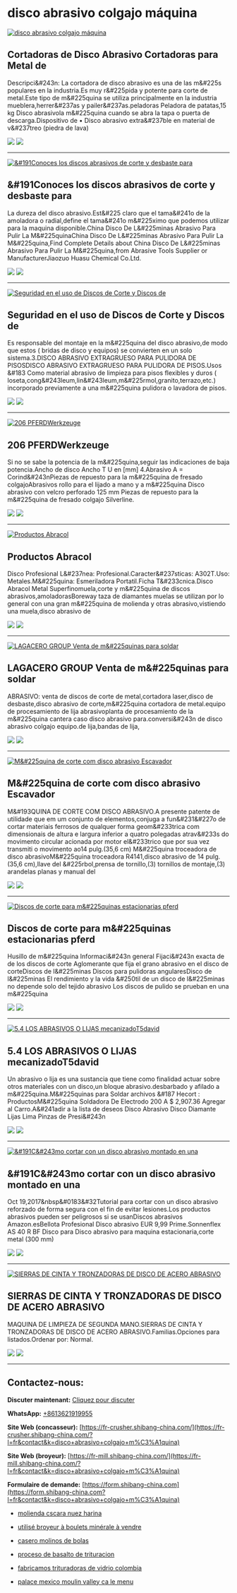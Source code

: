 # disco abrasivo colgajo máquina

<a href="https://swt.shibang-china.com/?l=fr&img&k=disco+abrasivo+colgajo+m%C3%A1quina" target="_blank">![disco abrasivo colgajo máquina](http://static.shibang-china.com/all-800x300/886.jpg)</a>

## Cortadoras de Disco Abrasivo Cortadoras para Metal de
Descripci&#243n: La cortadora de disco abrasivo es una de las m&#225s populares en la industria.Es muy r&#225pida y potente para corte de metal.Este tipo de m&#225quina se utiliza principalmente en la industria mueblera,herrer&#237as y pailer&#237as.peladoras Peladora de patatas,15 kg Disco abrasivola m&#225quina cuando se abra la tapa o puerta de descarga.Dispositivo de • Disco abrasivo extra&#237ble en material de v&#237treo (piedra de lava)


<a href="https://whatsapp.shibangsoft.com/WhatsApp.php" target="_blank" title="WhatsApp">![](http://static.shibang-china.com/icon/whatsapp.png)</a> <a href="https://swt.shibang-china.com/?l=fr&icon&k=disco+abrasivo+colgajo+m%C3%A1quina" target="_blank">![](http://static.shibang-china.com/icon/chat-fr.png)</a>

---

<a href="https://swt.shibang-china.com/?l=fr&img&k=disco+abrasivo+colgajo+m%C3%A1quina" target="_blank">![&#191Conoces los discos abrasivos de corte y desbaste para](http://static.shibang-china.com/all-800x300/1162.jpg)</a>

## &#191Conoces los discos abrasivos de corte y desbaste para
La dureza del disco abrasivo.Est&#225 claro que el tama&#241o de la amoladora o radial,define el tama&#241o m&#225ximo que podemos utilizar para la maquina disponible.China Disco De L&#225minas Abrasivo Para Pulir La M&#225quinaChina Disco De L&#225minas Abrasivo Para Pulir La M&#225quina,Find Complete Details about China Disco De L&#225minas Abrasivo Para Pulir La M&#225quina,from Abrasive Tools Supplier or ManufacturerJiaozuo Huasu Chemical Co.Ltd.


<a href="https://whatsapp.shibangsoft.com/WhatsApp.php" target="_blank" title="WhatsApp">![](http://static.shibang-china.com/icon/whatsapp.png)</a> <a href="https://swt.shibang-china.com/?l=fr&icon&k=disco+abrasivo+colgajo+m%C3%A1quina" target="_blank">![](http://static.shibang-china.com/icon/chat-fr.png)</a>

---

<a href="https://swt.shibang-china.com/?l=fr&img&k=disco+abrasivo+colgajo+m%C3%A1quina" target="_blank">![Seguridad en el uso de Discos de Corte y Discos de](http://static.shibang-china.com/all-800x300/738.jpg)</a>

## Seguridad en el uso de Discos de Corte y Discos de
Es responsable del montaje en la m&#225quina del disco abrasivo,de modo que estos ( bridas de disco y equipos) se convierten en un solo sistema.3.DISCO ABRASIVO EXTRAGRUESO PARA PULIDORA DE PISOSDISCO ABRASIVO EXTRAGRUESO PARA PULIDORA DE PISOS.Usos &#183 Como material abrasivo de limpieza para pisos flexibles y duros ( loseta,cong&#243leum,lin&#243leum,m&#225rmol,granito,terrazo,etc.) incorporado previamente a una m&#225quina pulidora o lavadora de pisos.


<a href="https://whatsapp.shibangsoft.com/WhatsApp.php" target="_blank" title="WhatsApp">![](http://static.shibang-china.com/icon/whatsapp.png)</a> <a href="https://swt.shibang-china.com/?l=fr&icon&k=disco+abrasivo+colgajo+m%C3%A1quina" target="_blank">![](http://static.shibang-china.com/icon/chat-fr.png)</a>

---

<a href="https://swt.shibang-china.com/?l=fr&img&k=disco+abrasivo+colgajo+m%C3%A1quina" target="_blank">![206 PFERDWerkzeuge](http://static.shibang-china.com/all-800x300/34.jpg)</a>

## 206 PFERDWerkzeuge
Si no se sabe la potencia de la m&#225quina,seguir las indicaciones de baja potencia.Ancho de disco Ancho T U en [mm] 4.Abrasivo A = Corind&#243nPiezas de repuesto para la m&#225quina de fresado colgajoAbrasivos rollo para el lijado a mano y a m&#225quina Disco abrasivo con velcro perforado 125 mm Piezas de repuesto para la m&#225quina de fresado colgajo Silverline.


<a href="https://whatsapp.shibangsoft.com/WhatsApp.php" target="_blank" title="WhatsApp">![](http://static.shibang-china.com/icon/whatsapp.png)</a> <a href="https://swt.shibang-china.com/?l=fr&icon&k=disco+abrasivo+colgajo+m%C3%A1quina" target="_blank">![](http://static.shibang-china.com/icon/chat-fr.png)</a>

---

<a href="https://swt.shibang-china.com/?l=fr&img&k=disco+abrasivo+colgajo+m%C3%A1quina" target="_blank">![Productos Abracol](http://static.shibang-china.com/all-800x300/860.jpg)</a>

## Productos Abracol
Disco Profesional L&#237nea: Profesional.Caracter&#237sticas: A302T.Uso: Metales.M&#225quina: Esmeriladora Portatil.Ficha T&#233cnica.Disco Abracol Metal Superfinomuela,corte y m&#225quina de discos abrasivos,amoladorasBoreway taza de diamantes muelas se utilizan por lo general con una gran m&#225quina de molienda y otras abrasivo,vistiendo una muela,disco abrasivo de


<a href="https://whatsapp.shibangsoft.com/WhatsApp.php" target="_blank" title="WhatsApp">![](http://static.shibang-china.com/icon/whatsapp.png)</a> <a href="https://swt.shibang-china.com/?l=fr&icon&k=disco+abrasivo+colgajo+m%C3%A1quina" target="_blank">![](http://static.shibang-china.com/icon/chat-fr.png)</a>

---

<a href="https://swt.shibang-china.com/?l=fr&img&k=disco+abrasivo+colgajo+m%C3%A1quina" target="_blank">![LAGACERO GROUP Venta de m&#225quinas para soldar](http://static.shibang-china.com/all-800x300/752.jpg)</a>

## LAGACERO GROUP Venta de m&#225quinas para soldar
ABRASIVO: venta de discos de corte de metal,cortadora laser,disco de desbaste,disco abrasivo de corte,m&#225quina cortadora de metal.equipo de procesamiento de lija abrasivoplanta de procesamiento de la m&#225quina cantera caso disco abrasivo para.conversi&#243n de disco abrasivo colgajo equipo.de lija,bandas de lija,


<a href="https://whatsapp.shibangsoft.com/WhatsApp.php" target="_blank" title="WhatsApp">![](http://static.shibang-china.com/icon/whatsapp.png)</a> <a href="https://swt.shibang-china.com/?l=fr&icon&k=disco+abrasivo+colgajo+m%C3%A1quina" target="_blank">![](http://static.shibang-china.com/icon/chat-fr.png)</a>

---

<a href="https://swt.shibang-china.com/?l=fr&img&k=disco+abrasivo+colgajo+m%C3%A1quina" target="_blank">![M&#225quina de corte com disco abrasivo Escavador](http://static.shibang-china.com/all-800x300/1444.jpg)</a>

## M&#225quina de corte com disco abrasivo Escavador
M&#193QUINA DE CORTE COM DISCO ABRASIVO.A presente patente de utilidade que em um conjunto de elementos,conjuga a fun&#231&#227o de cortar materiais ferrosos de qualquer forma geom&#233trica com dimensionais de altura e largura inferior a quatro polegadas atrav&#233s do movimento circular acionada por motor el&#233trico que por sua vez transmiti o movimento ao14 pulg.(35,6 cm) M&#225quina troceadora de disco abrasivoM&#225quina troceadora R4141,disco abrasivo de 14 pulg.(35,6 cm),llave del &#225rbol,prensa de tornillo,(3) tornillos de montaje,(3) arandelas planas y manual del


<a href="https://whatsapp.shibangsoft.com/WhatsApp.php" target="_blank" title="WhatsApp">![](http://static.shibang-china.com/icon/whatsapp.png)</a> <a href="https://swt.shibang-china.com/?l=fr&icon&k=disco+abrasivo+colgajo+m%C3%A1quina" target="_blank">![](http://static.shibang-china.com/icon/chat-fr.png)</a>

---

<a href="https://swt.shibang-china.com/?l=fr&img&k=disco+abrasivo+colgajo+m%C3%A1quina" target="_blank">![Discos de corte para m&#225quinas estacionarias pferd](http://static.shibang-china.com/all-800x300/549.jpg)</a>

## Discos de corte para m&#225quinas estacionarias pferd
Husillo de m&#225quina Informaci&#243n general Fijaci&#243n exacta de de los discos de corte Aglomerante que fija el grano abrasivo en el disco de corteDiscos de l&#225minas Discos para pulidoras angularesDisco de l&#225minas El rendimiento y la vida &#250til de un disco de l&#225minas no depende solo del tejido abrasivo Los discos de pulido se prueban en una m&#225quina


<a href="https://whatsapp.shibangsoft.com/WhatsApp.php" target="_blank" title="WhatsApp">![](http://static.shibang-china.com/icon/whatsapp.png)</a> <a href="https://swt.shibang-china.com/?l=fr&icon&k=disco+abrasivo+colgajo+m%C3%A1quina" target="_blank">![](http://static.shibang-china.com/icon/chat-fr.png)</a>

---

<a href="https://swt.shibang-china.com/?l=fr&img&k=disco+abrasivo+colgajo+m%C3%A1quina" target="_blank">![5.4 LOS ABRASIVOS O LIJAS mecanizadoT5david](http://static.shibang-china.com/all-800x300/1516.jpg)</a>

## 5.4 LOS ABRASIVOS O LIJAS mecanizadoT5david
Un abrasivo o lija es una sustancia que tiene como finalidad actuar sobre otros materiales con un disco,un bloque abrasivo.desbarbado y afilado a m&#225quina.M&#225quinas para Soldar archivos &#187 Hecort : ProductosM&#225quina Soldadora De Electrodo 200 A $ 2,907.36 Agregar al Carro.A&#241adir a la lista de deseos Disco Abrasivo Disco Diamante Lijas Lima Pinzas de Presi&#243n


<a href="https://whatsapp.shibangsoft.com/WhatsApp.php" target="_blank" title="WhatsApp">![](http://static.shibang-china.com/icon/whatsapp.png)</a> <a href="https://swt.shibang-china.com/?l=fr&icon&k=disco+abrasivo+colgajo+m%C3%A1quina" target="_blank">![](http://static.shibang-china.com/icon/chat-fr.png)</a>

---

<a href="https://swt.shibang-china.com/?l=fr&img&k=disco+abrasivo+colgajo+m%C3%A1quina" target="_blank">![&#191C&#243mo cortar con un disco abrasivo montado en una](http://static.shibang-china.com/all-800x300/32.jpg)</a>

## &#191C&#243mo cortar con un disco abrasivo montado en una
Oct 19,2017&nbsp&#0183&#32Tutorial para cortar con un disco abrasivo reforzado de forma segura con el fin de evitar lesiones.Los productos abrasivos pueden ser peligrosos si se usanDiscos abrasivos Amazon.esBellota Profesional Disco abrasivo EUR 9,99 Prime.Sonnenflex AS 40 R BF Disco para Disco abrasivo para maquina estacionaria,corte metal (300 mm)


<a href="https://whatsapp.shibangsoft.com/WhatsApp.php" target="_blank" title="WhatsApp">![](http://static.shibang-china.com/icon/whatsapp.png)</a> <a href="https://swt.shibang-china.com/?l=fr&icon&k=disco+abrasivo+colgajo+m%C3%A1quina" target="_blank">![](http://static.shibang-china.com/icon/chat-fr.png)</a>

---

<a href="https://swt.shibang-china.com/?l=fr&img&k=disco+abrasivo+colgajo+m%C3%A1quina" target="_blank">![SIERRAS DE CINTA Y TRONZADORAS DE DISCO DE ACERO ABRASIVO](http://static.shibang-china.com/all-800x300/1234.jpg)</a>

## SIERRAS DE CINTA Y TRONZADORAS DE DISCO DE ACERO ABRASIVO
MAQUINA DE LIMPIEZA DE SEGUNDA MANO.SIERRAS DE CINTA Y TRONZADORAS DE DISCO DE ACERO ABRASIVO.Familias.Opciones para listados.Ordenar por: Normal.

<a href="https://whatsapp.shibangsoft.com/WhatsApp.php" target="_blank" title="WhatsApp">![](http://static.shibang-china.com/icon/whatsapp.png)</a> <a href="https://swt.shibang-china.com/?l=fr&icon&k=disco+abrasivo+colgajo+m%C3%A1quina" target="_blank">![](http://static.shibang-china.com/icon/chat-fr.png)</a>

---
## Contactez-nous:

**Discuter maintenant:** [Cliquez pour discuter](https://swt.shibang-china.com?l=fr&contact&k=disco+abrasivo+colgajo+m%C3%A1quina)

**WhatsApp:**  [+8613621919955](https://whatsapp.shibangsoft.com/WhatsApp.php)

**Site Web (concasseur):** [https://fr-crusher.shibang-china.com/](https://fr-crusher.shibang-china.com/?l=fr&contact&k=disco+abrasivo+colgajo+m%C3%A1quina)

**Site Web (broyeur):** [https://fr-mill.shibang-china.com/](https://fr-mill.shibang-china.com/?l=fr&contact&k=disco+abrasivo+colgajo+m%C3%A1quina)

**Formulaire de demande:** [https://form.shibang-china.com](https://form.shibang-china.com?l=fr&contact&k=disco+abrasivo+colgajo+m%C3%A1quina)

* [molienda cscara nuez harina](../64/molienda%20cscara%20nuez%20harina.md)

* [utilisé broyeur à boulets minérale à vendre](../65/utilis%C3%A9%20broyeur%20%C3%A0%20boulets%20min%C3%A9rale%20%C3%A0%20vendre.md)

* [casero molinos de bolas](../62/casero%20molinos%20de%20bolas.md)

* [proceso de basalto de trituracion](../62/proceso%20de%20basalto%20de%20trituracion.md)

* [fabricamos trituradoras de vidrio colombia](../62/fabricamos%20trituradoras%20de%20vidrio%20colombia.md)

* [palace mexico moulin valley ca le menu](../65/palace%20mexico%20moulin%20valley%20ca%20le%20menu.md)